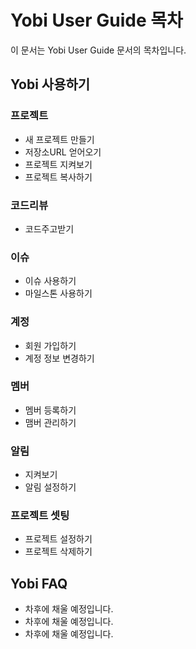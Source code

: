# Yobi User Guide 목차

이 문서는 Yobi User Guide 문서의 목차입니다.

## Yobi 사용하기

### 프로젝트
* 새 프로젝트 만들기
* 저장소URL 얻어오기
* 프로젝트 지켜보기
* 프로젝트 복사하기

### 코드리뷰
* 코드주고받기

### 이슈
* 이슈 사용하기
* 마일스톤 사용하기

### 계정
* 회원 가입하기
* 계정 정보 변경하기

### 멤버
* 멤버 등록하기
* 맴버 관리하기

### 알림
* 지켜보기
* 알림 설정하기

### 프로젝트 셋팅
* 프로젝트 설정하기
* 프로젝트 삭제하기


## Yobi FAQ
* 차후에 채울 예정입니다.
* 차후에 채울 예정입니다.
* 차후에 채울 예정입니다.
